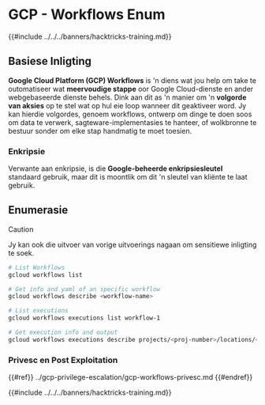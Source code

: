 # GCP - Workflows Enum

{{#include ../../../banners/hacktricks-training.md}}

## Basiese Inligting

**Google Cloud Platform (GCP) Workflows** is 'n diens wat jou help om take te outomatiseer wat **meervoudige stappe** oor Google Cloud-dienste en ander webgebaseerde dienste behels. Dink aan dit as 'n manier om 'n **volgorde van aksies** op te stel wat op hul eie loop wanneer dit geaktiveer word. Jy kan hierdie volgordes, genoem workflows, ontwerp om dinge te doen soos om data te verwerk, sagteware-implementasies te hanteer, of wolkbronne te bestuur sonder om elke stap handmatig te moet toesien.

### Enkripsie

Verwante aan enkripsie, is die **Google-beheerde enkripsiesleutel** standaard gebruik, maar dit is moontlik om dit 'n sleutel van kliënte te laat gebruik.

## Enumerasie

> [!CAUTION]
> Jy kan ook die uitvoer van vorige uitvoerings nagaan om sensitiewe inligting te soek.
```bash
# List Workflows
gcloud workflows list

# Get info and yaml of an specific workflow
gcloud workflows describe <workflow-name>

# List executions
gcloud workflows executions list workflow-1

# Get execution info and output
gcloud workflows executions describe projects/<proj-number>/locations/<location>/workflows/<workflow-name>/executions/<execution-id>
```
### Privesc en Post Exploitation

{{#ref}}
../gcp-privilege-escalation/gcp-workflows-privesc.md
{{#endref}}

{{#include ../../../banners/hacktricks-training.md}}
